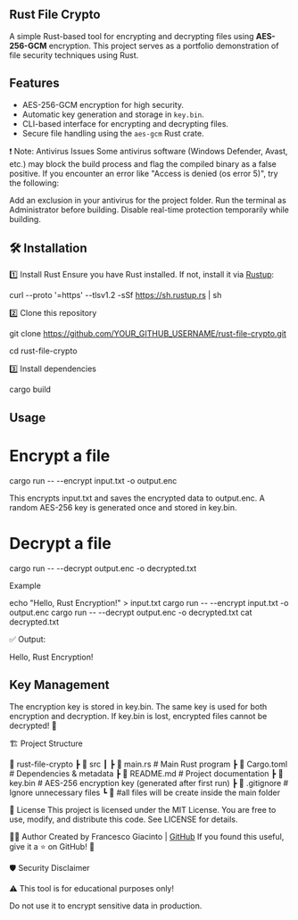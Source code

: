 ## Rust File Crypto

A simple Rust-based tool for encrypting and decrypting files using **AES-256-GCM** encryption. This project serves as a portfolio demonstration of file security techniques using Rust.

## Features
- AES-256-GCM encryption for high security.
- Automatic key generation and storage in `key.bin`.
- CLI-based interface for encrypting and decrypting files.
- Secure file handling using the `aes-gcm` Rust crate.

❗ Note: Antivirus Issues
Some antivirus software (Windows Defender, Avast, etc.) may block the build process and flag the compiled binary as a false positive.
If you encounter an error like "Access is denied (os error 5)", try the following:

Add an exclusion in your antivirus for the project folder.
Run the terminal as Administrator before building.
Disable real-time protection temporarily while building.

## 🛠 Installation

1️⃣ Install Rust
Ensure you have Rust installed. If not, install it via [Rustup](https://rustup.rs/):

curl --proto '=https' --tlsv1.2 -sSf https://sh.rustup.rs | sh

2️⃣ Clone this repository

git clone https://github.com/YOUR_GITHUB_USERNAME/rust-file-crypto.git

cd rust-file-crypto

3️⃣ Install dependencies

cargo build

## Usage

# Encrypt a file

cargo run -- --encrypt input.txt -o output.enc

This encrypts input.txt and saves the encrypted data to output.enc.
A random AES-256 key is generated once and stored in key.bin.

# Decrypt a file

cargo run -- --decrypt output.enc -o decrypted.txt


Example

echo "Hello, Rust Encryption!" > input.txt
cargo run -- --encrypt input.txt -o output.enc
cargo run -- --decrypt output.enc -o decrypted.txt
cat decrypted.txt

✅ Output:


Hello, Rust Encryption!


## Key Management
The encryption key is stored in key.bin.
The same key is used for both encryption and decryption.
If key.bin is lost, encrypted files cannot be decrypted! 🛑


🏗 Project Structure

📂 rust-file-crypto
 ┣ 📂 src
 ┃ ┣ 📜 main.rs        # Main Rust program
 ┣ 📜 Cargo.toml       # Dependencies & metadata
 ┣ 📜 README.md        # Project documentation
 ┣ 📜 key.bin          # AES-256 encryption key (generated after first run)
 ┣ 📜 .gitignore       # Ignore unnecessary files
 ┗ 📜 #all files will be create inside the main folder

📜 License
This project is licensed under the MIT License.
You are free to use, modify, and distribute this code. See LICENSE for details.

👨‍💻 Author
Created by Francesco Giacinto | [GitHub](https://github.com/FrancescoGiacinto)
If you found this useful, give it a ⭐ on GitHub! 🚀

🛡️ Security Disclaimer

⚠️ This tool is for educational purposes only!

Do not use it to encrypt sensitive data in production.

